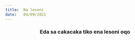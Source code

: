 ```yaml
---
title:  Na lesoni
date:   04/09/2021
---
```


### <center>Eda sa cakacaka tiko ena lesoni oqo</center>